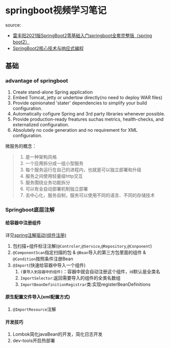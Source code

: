 # springboot视频学习笔记

source:

- [雷丰阳2021版SpringBoot2零基础入门springboot全套完整版（spring boot2）](https://www.bilibili.com/video/BV19K4y1L7MT/?p=2)
- [SpringBoot2核心技术与响应式编程](https://www.yuque.com/atguigu/springboot/rmxq85)

## 基础

### advantage of springboot

1. Create stand-alone Spring application
2. Embed Tomcat, jetty or undertow directly(no need to deploy WAR files)
3. Provide opinionated 'stater' dependencies to simplify your build configuration.
4. Automatically cofigure Spring and 3rd party libraries whenever possible.
5. Provide production-ready freatures suchas metrics, health-checks, and externalized configuration.
6. Absolutely no code generation and no requirement for XML configuration.

微服务的概念：

>   1. 是一种架构风格
>   2. 一个应用拆分成一组小型服务
>   3. 每个服务运行在自己的进程内，也就是可以独立部署和升级
>   4. 服务之间使用轻量级http交互
>   5. 服务围绕业务功能拆分
>   6. 可以有全自动部署机制独立部署
>   7. 去中心化，服务自制，服务可以使用不同的语言、不同的存储技术

### Springboot底层注解

#### 给容器中注册组件

详见[spring注解驱动(组件注册)](https://blog.csdn.net/qq_43416157/article/details/108250148)

1) 包扫描+组件标注注解(`@Controler`,`@Service`,`@Repository`,`@Conponent`)
2) `@ComponentScan`指定扫描的包 & `@Bean`导入的第三方包里面的组件 & `@Condition`按照条件注册Bean
3) `@Import`(快速给容器中导入一个组件)
    1) `(要导入到容器中的组件)`：容器中就会自动注册这个组件，id默认是全类名
    2) `ImportSelector`:返回需要导入的组件的全类名数组
    3) `ImportBeanDefinitionRegistrar`类:实现registerBeanDefinitions

#### 原生配置文件导入(xml配置方式)

1. `@ImportResource`注解

#### 开发技巧

1. Lombok简化javaBean的开发，简化日志开发
2. dev-tools开启热部署
